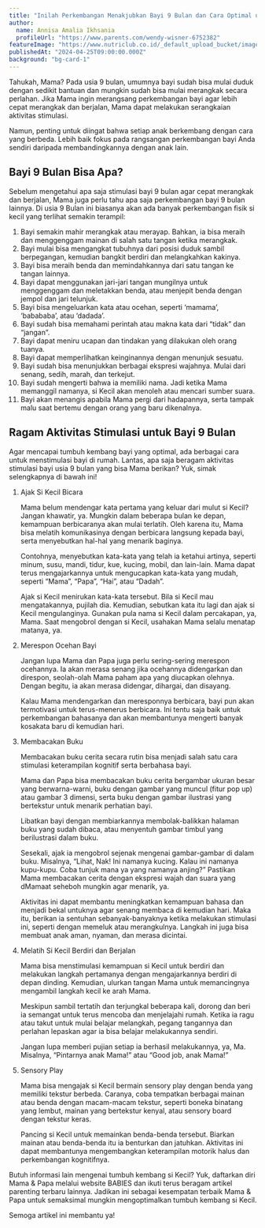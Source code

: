 ```yaml
---
title: "Inilah Perkembangan Menakjubkan Bayi 9 Bulan dan Cara Optimal untuk Merangsangnya"
author:
  name: Annisa Amalia Ikhsania
  profileUrl: "https://www.parents.com/wendy-wisner-6752382"
featureImage: "https://www.nutriclub.co.id/_default_upload_bucket/image-thumb__83504__default/shutterstock_1670369002 %282%29.webp"
publishedAt: "2024-04-25T09:00:00.000Z"
background: "bg-card-1"
---
```


Tahukah, Mama? Pada usia 9 bulan, umumnya bayi sudah bisa mulai duduk dengan sedikit bantuan dan mungkin sudah bisa mulai merangkak secara perlahan. Jika Mama ingin merangsang perkembangan bayi agar lebih cepat merangkak dan berjalan, Mama dapat melakukan serangkaian aktivitas stimulasi.

Namun, penting untuk diingat bahwa setiap anak berkembang dengan cara yang berbeda. Lebih baik fokus pada rangsangan perkembangan bayi Anda sendiri daripada membandingkannya dengan anak lain.

## Bayi 9 Bulan Bisa Apa?

Sebelum mengetahui apa saja stimulasi bayi 9 bulan agar cepat merangkak dan berjalan, Mama juga perlu tahu apa saja perkembangan bayi 9 bulan lainnya. Di usia 9 Bulan ini biasanya akan ada banyak perkembangan fisik si kecil yang terlihat semakin terampil:

1.  Bayi semakin mahir merangkak atau merayap. Bahkan, ia bisa meraih dan menggenggam mainan di salah satu tangan ketika merangkak.
2.  Bayi mulai bisa mengangkat tubuhnya dari posisi duduk sambil berpegangan, kemudian bangkit berdiri dan melangkahkan kakinya.
3.  Bayi bisa meraih benda dan memindahkannya dari satu tangan ke tangan lainnya.
4.  Bayi dapat menggunakan jari-jari tangan mungilnya untuk menggenggam dan meletakkan benda, atau menjepit benda dengan jempol dan jari telunjuk.
5.  Bayi bisa mengeluarkan kata atau ocehan, seperti ‘mamama’, ‘babababa’, atau ‘dadada’.
6.  Bayi sudah bisa memahami perintah atau makna kata dari “tidak” dan “jangan”.
7.  Bayi dapat meniru ucapan dan tindakan yang dilakukan oleh orang tuanya.
8.  Bayi dapat memperlihatkan keinginannya dengan menunjuk sesuatu.
9.  Bayi sudah bisa menunjukkan berbagai ekspresi wajahnya. Mulai dari senang, sedih, marah, dan terkejut.
10. Bayi sudah mengerti bahwa ia memiliki nama. Jadi ketika Mama memanggil namanya, si Kecil akan menoleh atau mencari sumber suara.
11. Bayi akan menangis apabila Mama pergi dari hadapannya, serta tampak malu saat bertemu dengan orang yang baru dikenalnya.

## Ragam Aktivitas Stimulasi untuk Bayi 9 Bulan

Agar mencapai tumbuh kembang bayi yang optimal, ada berbagai cara untuk menstimulasi bayi di rumah. Lantas, apa saja beragam aktivitas stimulasi bayi usia 9 bulan yang bisa Mama berikan? Yuk, simak selengkapnya di bawah ini!

1. Ajak Si Kecil Bicara

   Mama belum mendengar kata pertama yang keluar dari mulut si Kecil? Jangan khawatir, ya. Mungkin dalam beberapa bulan ke depan, kemampuan berbicaranya akan mulai terlatih.
   Oleh karena itu, Mama bisa melatih komunikasinya dengan berbicara langsung kepada bayi, serta menyebutkan hal-hal yang menarik baginya.

   Contohnya, menyebutkan kata-kata yang telah ia ketahui artinya, seperti minum, susu, mandi, tidur, kue, kucing, mobil, dan lain-lain. Mama dapat terus mengajarkannya untuk mengucapkan kata-kata yang mudah, seperti “Mama”, “Papa”, “Hai”, atau “Dadah”.

   Ajak si Kecil menirukan kata-kata tersebut. Bila si Kecil mau mengatakannya, pujilah dia. Kemudian, sebutkan kata itu lagi dan ajak si Kecil mengulanginya. Gunakan pula nama si Kecil dalam percakapan, ya, Mama. Saat mengobrol dengan si Kecil, usahakan Mama selalu menatap matanya, ya.

2. Merespon Ocehan Bayi

   Jangan lupa Mama dan Papa juga perlu sering-sering merespon ocehannya. Ia akan merasa senang jika ocehannya didengarkan dan direspon, seolah-olah Mama paham apa yang diucapkan olehnya. Dengan begitu, ia akan merasa didengar, dihargai, dan disayang.

   Kalau Mama mendengarkan dan meresponnya berbicara, bayi pun akan termotivasi untuk terus-menerus berbicara. Ini tentu saja baik untuk perkembangan bahasanya dan akan membantunya mengerti banyak kosakata baru di kemudian hari.

3. Membacakan Buku

   Membacakan buku cerita secara rutin bisa menjadi salah satu cara stimulasi keterampilan kognitif serta berbahasa bayi.

   Mama dan Papa bisa membacakan buku cerita bergambar ukuran besar yang berwarna-warni, buku dengan gambar yang muncul (fitur pop up) atau gambar 3 dimensi, serta buku dengan gambar ilustrasi yang bertekstur untuk menarik perhatian bayi.

   Libatkan bayi dengan membiarkannya membolak-balikkan halaman buku yang sudah dibaca, atau menyentuh gambar timbul yang berilustrasi dalam buku.

   Sesekali, ajak ia mengobrol sejenak mengenai gambar-gambar di dalam buku. Misalnya, “Lihat, Nak! Ini namanya kucing. Kalau ini namanya kupu-kupu. Coba tunjuk mana ya yang namanya anjing?” Pastikan Mama membacakan cerita dengan ekspresi wajah dan suara yang dMamaat seheboh mungkin agar menarik, ya.

   Aktivitas ini dapat membantu meningkatkan kemampuan bahasa dan menjadi bekal untuknya agar senang membaca di kemudian hari. Maka itu, berikan ia sentuhan sebanyak-banyaknya ketika melakukan stimulasi ini, seperti dengan memeluk atau merangkulnya. Langkah ini juga bisa membuat anak aman, nyaman, dan merasa dicintai.

4. Melatih Si Kecil Berdiri dan Berjalan

   Mama bisa menstimulasi kemampuan si Kecil untuk berdiri dan melakukan langkah pertamanya dengan mengajarkannya berdiri di depan dinding. Kemudian, ulurkan tangan Mama untuk memancingnya mengambil langkah kecil ke arah Mama.

   Meskipun sambil tertatih dan terjungkal beberapa kali, dorong dan beri ia semangat untuk terus mencoba dan menjelajahi rumah. Ketika ia ragu atau takut untuk mulai belajar melangkah, pegang tangannya dan perlahan lepaskan agar ia bisa belajar melakukannya sendiri.

   Jangan lupa memberi pujian setiap ia berhasil melakukannya, ya, Ma. Misalnya, “Pintarnya anak Mama!” atau “Good job, anak Mama!”

5. Sensory Play

   Mama bisa mengajak si Kecil bermain sensory play dengan benda yang memiliki tekstur berbeda. Caranya, coba tempatkan berbagai mainan atau benda dengan macam-macam tekstur, seperti boneka binatang yang lembut, mainan yang bertekstur kenyal, atau sensory board dengan tekstur keras.

   Pancing si Kecil untuk memainkan benda-benda tersebut. Biarkan mainan atau benda-benda itu ia benturkan dan jatuhkan. Aktivitas ini dapat membantunya mengembangkan keterampilan motorik halus dan perkembangan kognitifnya.

Butuh informasi lain mengenai tumbuh kembang si Kecil? Yuk, daftarkan diri Mama & Papa melalui website BABIES dan ikuti terus beragam artikel parenting terbaru lainnya. Jadikan ini sebagai kesempatan terbaik Mama & Papa untuk semaksimal mungkin mengoptimalkan tumbuh kembang si Kecil.

Semoga artikel ini membantu ya!
